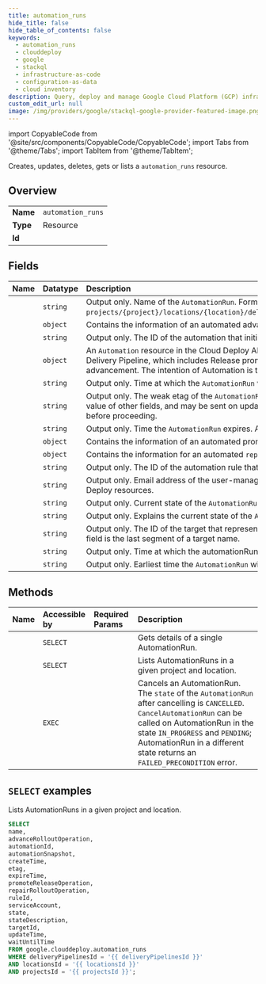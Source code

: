 ```yaml
---
title: automation_runs
hide_title: false
hide_table_of_contents: false
keywords:
  - automation_runs
  - clouddeploy
  - google
  - stackql
  - infrastructure-as-code
  - configuration-as-data
  - cloud inventory
description: Query, deploy and manage Google Cloud Platform (GCP) infrastructure and resources using SQL
custom_edit_url: null
image: /img/providers/google/stackql-google-provider-featured-image.png
---
```


import CopyableCode from '@site/src/components/CopyableCode/CopyableCode';
import Tabs from '@theme/Tabs';
import TabItem from '@theme/TabItem';

Creates, updates, deletes, gets or lists a <code>automation_runs</code> resource.

## Overview
<table><tbody>
<tr><td><b>Name</b></td><td><code>automation_runs</code></td></tr>
<tr><td><b>Type</b></td><td>Resource</td></tr>
<tr><td><b>Id</b></td><td><CopyableCode code="google.clouddeploy.automation_runs" /></td></tr>
</tbody></table>

## Fields
| Name | Datatype | Description |
|:-----|:---------|:------------|
| <CopyableCode code="name" /> | `string` | Output only. Name of the `AutomationRun`. Format is `projects/{project}/locations/{location}/deliveryPipelines/{delivery_pipeline}/automationRuns/{automation_run}`. |
| <CopyableCode code="advanceRolloutOperation" /> | `object` | Contains the information of an automated advance-rollout operation. |
| <CopyableCode code="automationId" /> | `string` | Output only. The ID of the automation that initiated the operation. |
| <CopyableCode code="automationSnapshot" /> | `object` | An `Automation` resource in the Cloud Deploy API. An `Automation` enables the automation of manually driven actions for a Delivery Pipeline, which includes Release promotion among Targets, Rollout repair and Rollout deployment strategy advancement. The intention of Automation is to reduce manual intervention in the continuous delivery process. |
| <CopyableCode code="createTime" /> | `string` | Output only. Time at which the `AutomationRun` was created. |
| <CopyableCode code="etag" /> | `string` | Output only. The weak etag of the `AutomationRun` resource. This checksum is computed by the server based on the value of other fields, and may be sent on update and delete requests to ensure the client has an up-to-date value before proceeding. |
| <CopyableCode code="expireTime" /> | `string` | Output only. Time the `AutomationRun` expires. An `AutomationRun` expires after 14 days from its creation date. |
| <CopyableCode code="promoteReleaseOperation" /> | `object` | Contains the information of an automated promote-release operation. |
| <CopyableCode code="repairRolloutOperation" /> | `object` | Contains the information for an automated `repair rollout` operation. |
| <CopyableCode code="ruleId" /> | `string` | Output only. The ID of the automation rule that initiated the operation. |
| <CopyableCode code="serviceAccount" /> | `string` | Output only. Email address of the user-managed IAM service account that performs the operations against Cloud Deploy resources. |
| <CopyableCode code="state" /> | `string` | Output only. Current state of the `AutomationRun`. |
| <CopyableCode code="stateDescription" /> | `string` | Output only. Explains the current state of the `AutomationRun`. Present only when an explanation is needed. |
| <CopyableCode code="targetId" /> | `string` | Output only. The ID of the target that represents the promotion stage that initiates the `AutomationRun`. The value of this field is the last segment of a target name. |
| <CopyableCode code="updateTime" /> | `string` | Output only. Time at which the automationRun was updated. |
| <CopyableCode code="waitUntilTime" /> | `string` | Output only. Earliest time the `AutomationRun` will attempt to resume. Wait-time is configured by `wait` in automation rule. |

## Methods
| Name | Accessible by | Required Params | Description |
|:-----|:--------------|:----------------|:------------|
| <CopyableCode code="get" /> | `SELECT` | <CopyableCode code="automationRunsId, deliveryPipelinesId, locationsId, projectsId" /> | Gets details of a single AutomationRun. |
| <CopyableCode code="list" /> | `SELECT` | <CopyableCode code="deliveryPipelinesId, locationsId, projectsId" /> | Lists AutomationRuns in a given project and location. |
| <CopyableCode code="cancel" /> | `EXEC` | <CopyableCode code="automationRunsId, deliveryPipelinesId, locationsId, projectsId" /> | Cancels an AutomationRun. The `state` of the `AutomationRun` after cancelling is `CANCELLED`. `CancelAutomationRun` can be called on AutomationRun in the state `IN_PROGRESS` and `PENDING`; AutomationRun in a different state returns an `FAILED_PRECONDITION` error. |

## `SELECT` examples

Lists AutomationRuns in a given project and location.

```sql
SELECT
name,
advanceRolloutOperation,
automationId,
automationSnapshot,
createTime,
etag,
expireTime,
promoteReleaseOperation,
repairRolloutOperation,
ruleId,
serviceAccount,
state,
stateDescription,
targetId,
updateTime,
waitUntilTime
FROM google.clouddeploy.automation_runs
WHERE deliveryPipelinesId = '{{ deliveryPipelinesId }}'
AND locationsId = '{{ locationsId }}'
AND projectsId = '{{ projectsId }}'; 
```
